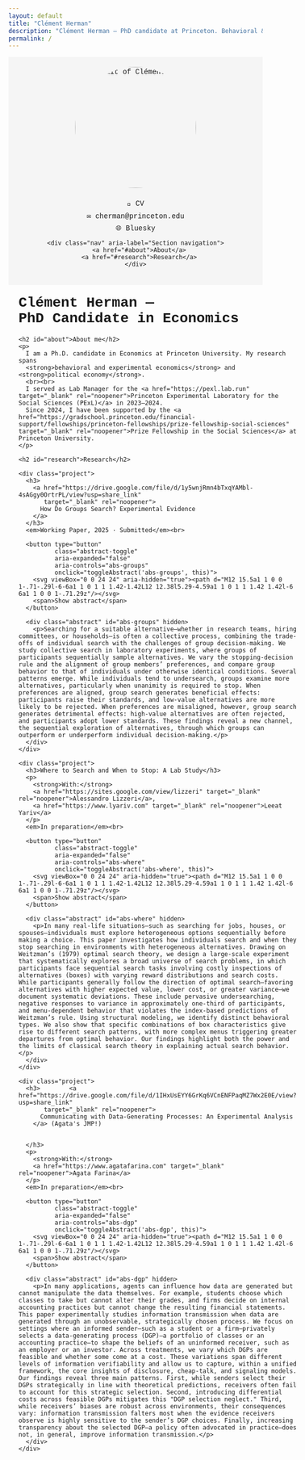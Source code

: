 ```yaml
---
layout: default
title: "Clément Herman"
description: "Clément Herman — PhD candidate at Princeton. Behavioral & experimental economics, political economy. Research on collective (group) search, stopping rules, and decision-making."
permalink: /
---
```


<style>
  :root{
    --accent:#111;             /* button text/icon */
    --accent-bg:#f1f1f1;       /* button background */
    --accent-bg-hover:#e7e7e7; /* hover */
    --ring:#8ab4f8;            /* focus ring */
    --abstract-bg:#fafafa;     /* abstract panel bg */
  }

  body { font-family: "Courier New", Courier, monospace; }
  .container { display:flex; flex-wrap:wrap; max-width:1000px; margin:0 auto; }
  .sidebar { flex:1 1 30%; padding:20px; background-color:#f5f5f5; min-width:200px; box-sizing:border-box; text-align:center; }
  .sidebar img { border-radius:50%; width:240px; height:240px; object-fit:cover; margin-bottom:15px; }
  .sidebar a { display:block; margin:8px 0; text-decoration:none; }
  .main-content { flex:1 1 70%; padding:20px; box-sizing:border-box; }
  h1 { margin-top:0; }
  .project { margin-bottom:40px; }
  .nav { margin:10px 0 20px; }
  .nav a { margin-right:12px; }

  /* ---------- Abstract toggle button ---------- */
  .abstract-toggle{
    --pad-y: 6px; --pad-x: 12px; --radius: 999px;
    display:inline-flex; align-items:center; gap:8px;
    padding: var(--pad-y) var(--pad-x);
    border:1px solid #ddd; border-radius: var(--radius);
    background: var(--accent-bg);
    color: var(--accent); font-weight:600; letter-spacing:.2px;
    cursor:pointer; user-select:none;
    transition: background .15s ease, transform .06s ease;
  }
  .abstract-toggle:hover{ background: var(--accent-bg-hover); }
  .abstract-toggle:active{ transform: translateY(1px); }
  .abstract-toggle:focus-visible{
    outline: 3px solid var(--ring);
    outline-offset: 2px;
  }
  .abstract-toggle svg{ width:14px; height:14px; transition: transform .2s ease; }
  .abstract-toggle[aria-expanded="true"] svg{ transform: rotate(180deg); }

  /* ---------- Abstract panel with smooth expand ---------- */
  .abstract[hidden]{
    display:block;               /* keep flow for transition */
    max-height:0;
    padding:0;
    overflow:hidden;
    border-color: transparent;
  }
  .abstract{
    display:block;
    background: var(--abstract-bg);
    border:1px solid #eee;
    border-radius:12px;
    margin-top:10px;
    padding:12px 14px;
    line-height:1.45;
    transition: max-height .25s ease, padding .2s ease, border-color .2s ease;
    max-height: 1000px;          /* sufficiently large */
  }

  @media (prefers-reduced-motion: reduce){
    .abstract{ transition:none; }
    .abstract-toggle svg{ transition:none; }
  }
</style>

<div class="container">

  <div class="sidebar">
    <img src="photo_clement_edit.png" alt="Portrait of Clément Herman" loading="lazy" width="140" height="140">
    <a href="https://drive.google.com/file/d/1TrC1MCd6kxQlAt9jsvOpUZAS79TmcFaq/view?usp=share_link" target="_blank" rel="noopener">📄 CV</a>
    <a href="mailto:cherman@princeton.edu">✉️ cherman@princeton.edu</a>
    <a href="https://bsky.app/profile/clemherm.bsky.social" target="_blank" rel="me noopener">🌐 Bluesky</a>

    <div class="nav" aria-label="Section navigation">
      <a href="#about">About</a>
      <a href="#research">Research</a>
    </div>
  </div>

  <div class="main-content">
    <h1>Clément Herman — <br> PhD Candidate in Economics</h1>

    <h2 id="about">About me</h2>
    <p>
      I am a Ph.D. candidate in Economics at Princeton University. My research spans
      <strong>behavioral and experimental economics</strong> and <strong>political economy</strong>.
      <br><br>
      I served as Lab Manager for the <a href="https://pexl.lab.run" target="_blank" rel="noopener">Princeton Experimental Laboratory for the Social Sciences (PExL)</a> in 2023–2024.
      Since 2024, I have been supported by the <a href="https://gradschool.princeton.edu/financial-support/fellowships/princeton-fellowships/prize-fellowship-social-sciences" target="_blank" rel="noopener">Prize Fellowship in the Social Sciences</a> at Princeton University.
    </p>

    <h2 id="research">Research</h2>

    <div class="project">
      <h3>
        <a href="https://drive.google.com/file/d/1y5wnjRmn4bTxqYAMbl-4sAGgy0OrtrPL/view?usp=share_link"
           target="_blank" rel="noopener">
          How Do Groups Search? Experimental Evidence
        </a>
      </h3>
      <em>Working Paper, 2025 · Submitted</em><br>

      <button type="button"
              class="abstract-toggle"
              aria-expanded="false"
              aria-controls="abs-groups"
              onclick="toggleAbstract('abs-groups', this)">
        <svg viewBox="0 0 24 24" aria-hidden="true"><path d="M12 15.5a1 1 0 0 1-.71-.29l-6-6a1 1 0 1 1 1.42-1.42L12 12.38l5.29-4.59a1 1 0 1 1 1.42 1.42l-6 6a1 1 0 0 1-.71.29z"/></svg>
        <span>Show abstract</span>
      </button>

      <div class="abstract" id="abs-groups" hidden>
        <p>Searching for a suitable alternative—whether in research teams, hiring committees, or households—is often a collective process, combining the trade-offs of individual search with the challenges of group decision-making. We study collective search in laboratory experiments, where groups of participants sequentially sample alternatives. We vary the stopping-decision rule and the alignment of group members’ preferences, and compare group behavior to that of individuals under otherwise identical conditions. Several patterns emerge. While individuals tend to undersearch, groups examine more alternatives, particularly when unanimity is required to stop. When preferences are aligned, group search generates beneficial effects: participants raise their standards, and low-value alternatives are more likely to be rejected. When preferences are misaligned, however, group search generates detrimental effects: high-value alternatives are often rejected, and participants adopt lower standards. These findings reveal a new channel, the sequential exploration of alternatives, through which groups can outperform or underperform individual decision-making.</p>
      </div>
    </div>

    <div class="project">
      <h3>Where to Search and When to Stop: A Lab Study</h3>
      <p>
        <strong>With:</strong>
        <a href="https://sites.google.com/view/lizzeri" target="_blank" rel="noopener">Alessandro Lizzeri</a>,
        <a href="https://www.lyariv.com" target="_blank" rel="noopener">Leeat Yariv</a>
      </p>
      <em>In preparation</em><br>

      <button type="button"
              class="abstract-toggle"
              aria-expanded="false"
              aria-controls="abs-where"
              onclick="toggleAbstract('abs-where', this)">
        <svg viewBox="0 0 24 24" aria-hidden="true"><path d="M12 15.5a1 1 0 0 1-.71-.29l-6-6a1 1 0 1 1 1.42-1.42L12 12.38l5.29-4.59a1 1 0 1 1 1.42 1.42l-6 6a1 1 0 0 1-.71.29z"/></svg>
        <span>Show abstract</span>
      </button>

      <div class="abstract" id="abs-where" hidden>
        <p>In many real-life situations—such as searching for jobs, houses, or spouses—individuals must explore heterogeneous options sequentially before making a choice. This paper investigates how individuals search and when they stop searching in environments with heterogeneous alternatives. Drawing on Weitzman’s (1979) optimal search theory, we design a large-scale experiment that systematically explores a broad universe of search problems, in which participants face sequential search tasks involving costly inspections of alternatives (boxes) with varying reward distributions and search costs. While participants generally follow the direction of optimal search—favoring alternatives with higher expected value, lower cost, or greater variance—we document systematic deviations. These include pervasive undersearching, negative responses to variance in approximately one-third of participants, and menu-dependent behavior that violates the index-based predictions of Weitzman’s rule. Using structural modeling, we identify distinct behavioral types. We also show that specific combinations of box characteristics give rise to different search patterns, with more complex menus triggering greater departures from optimal behavior. Our findings highlight both the power and the limits of classical search theory in explaining actual search behavior.</p>
      </div>
    </div>

    <div class="project">
      <h3>        <a href="https://drive.google.com/file/d/1IHxUsEYY6GrKq6VCnENFPaqMZ7Wx2E0E/view?usp=share_link"
           target="_blank" rel="noopener">
          Communicating with Data-Generating Processes: An Experimental Analysis
        </a> (Agata's JMP!)
      
      
      </h3>
      <p>
        <strong>With:</strong>
        <a href="https://www.agatafarina.com" target="_blank" rel="noopener">Agata Farina</a>
      </p>
      <em>In preparation</em><br>

      <button type="button"
              class="abstract-toggle"
              aria-expanded="false"
              aria-controls="abs-dgp"
              onclick="toggleAbstract('abs-dgp', this)">
        <svg viewBox="0 0 24 24" aria-hidden="true"><path d="M12 15.5a1 1 0 0 1-.71-.29l-6-6a1 1 0 1 1 1.42-1.42L12 12.38l5.29-4.59a1 1 0 1 1 1.42 1.42l-6 6a1 1 0 0 1-.71.29z"/></svg>
        <span>Show abstract</span>
      </button>

      <div class="abstract" id="abs-dgp" hidden>
        <p>In many applications, agents can influence how data are generated but cannot manipulate the data themselves. For example, students choose which classes to take but cannot alter their grades, and firms decide on internal accounting practices but cannot change the resulting financial statements. This paper experimentally studies information transmission when data are generated through an unobservable, strategically chosen process. We focus on settings where an informed sender—such as a student or a firm—privately selects a data-generating process (DGP)—a portfolio of classes or an accounting practice—to shape the beliefs of an uninformed receiver, such as an employer or an investor. Across treatments, we vary which DGPs are feasible and whether some come at a cost. These variations span different levels of information verifiability and allow us to capture, within a unified framework, the core insights of disclosure, cheap-talk, and signaling models. Our findings reveal three main patterns. First, while senders select their DGPs strategically in line with theoretical predictions, receivers often fail to account for this strategic selection. Second, introducing differential costs across feasible DGPs mitigates this "DGP selection neglect." Third, while receivers’ biases are robust across environments, their consequences vary: information transmission falters most when the evidence receivers observe is highly sensitive to the sender’s DGP choices. Finally, increasing transparency about the selected DGP—a policy often advocated in practice—does not, in general, improve information transmission.</p>
      </div>
    </div>

  </div>
</div>

<script>
function toggleAbstract(id, btn){
  const panel = document.getElementById(id);
  const expanded = btn.getAttribute('aria-expanded') === 'true';
  btn.setAttribute('aria-expanded', String(!expanded));
  const label = btn.querySelector('span');
  if(label) label.textContent = expanded ? 'Show abstract' : 'Hide abstract';

  if(expanded){
    // closing
    panel.style.maxHeight = panel.scrollHeight + 'px';
    requestAnimationFrame(()=>{
      panel.setAttribute('hidden','');
      panel.style.maxHeight = null;
    });
  } else {
    // opening
    panel.removeAttribute('hidden');
    const target = panel.scrollHeight;
    panel.style.maxHeight = '0px';
    requestAnimationFrame(()=>{
      panel.style.maxHeight = target + 'px';
      panel.addEventListener('transitionend', function tidy(e){
        if(e.propertyName === 'max-height'){
          panel.style.maxHeight = null;
          panel.removeEventListener('transitionend', tidy);
        }
      });
    });
  }
}
</script>

<!-- =================== -->
<!-- Minimal JSON-LD SEO -->
<!-- =================== -->
<script type="application/ld+json">
{
  "@context": "https://schema.org",
  "@type": "Person",
  "name": "Clément Herman",
  "jobTitle": "PhD Candidate in Economics",
  "affiliation": {
    "@type": "CollegeOrUniversity",
    "name": "Princeton University"
  },
  "email": "mailto:cherman@princeton.edu",
  "url": "https://clement-herman.com",
  "sameAs": [
    "https://bsky.app/profile/clemherm.bsky.social",
    "https://scholar.google.com/scholar?q=Cl%C3%A9ment+Herman"
  ]
}
</script>

<script type="application/ld+json">
{
  "@context": "https://schema.org",
  "@type": "ScholarlyArticle",
  "name": "How Do Groups Search? Experimental Evidence",
  "author": {
    "@type": "Person",
    "name": "Clément Herman"
  },
  "inLanguage": "en",
  "datePublished": "2025",
  "url": "https://drive.google.com/file/d/1y5wnjRmn4bTxqYAMbl-4sAGgy0OrtrPL/view?usp=share_link",
  "isAccessibleForFree": true
}
</script>
